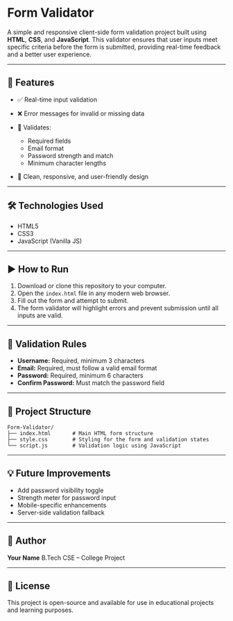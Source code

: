 # Form Validator

A simple and responsive client-side form validation project built using **HTML**, **CSS**, and **JavaScript**. This validator ensures that user inputs meet specific criteria before the form is submitted, providing real-time feedback and a better user experience.

---

## 🔧 Features

* ✅ Real-time input validation
* ❌ Error messages for invalid or missing data
* 🔑 Validates:

  * Required fields
  * Email format
  * Password strength and match
  * Minimum character lengths
* 🎨 Clean, responsive, and user-friendly design

---

## 🛠️ Technologies Used

* HTML5
* CSS3
* JavaScript (Vanilla JS)

---

## ▶️ How to Run

1. Download or clone this repository to your computer.
2. Open the `index.html` file in any modern web browser.
3. Fill out the form and attempt to submit.
4. The form validator will highlight errors and prevent submission until all inputs are valid.

---

## 🔢 Validation Rules

* **Username:** Required, minimum 3 characters
* **Email:** Required, must follow a valid email format
* **Password:** Required, minimum 6 characters
* **Confirm Password:** Must match the password field

---

## 📁 Project Structure

```
Form-Validator/
├── index.html       # Main HTML form structure
├── style.css        # Styling for the form and validation states
└── script.js        # Validation logic using JavaScript
```

---

## 💡 Future Improvements

* Add password visibility toggle
* Strength meter for password input
* Mobile-specific enhancements
* Server-side validation fallback

---

## 👤 Author

**Your Name**
B.Tech CSE – College Project

---

## 📄 License

This project is open-source and available for use in educational projects and learning purposes.
